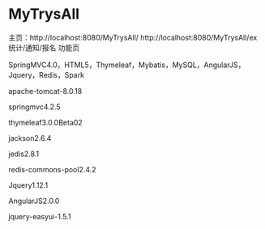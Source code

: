 # MyTrysAll
主页：http://localhost:8080/MyTrysAll/
      http://localhost:8080/MyTrysAll/ex
统计/通知/报名 功能页



SpringMVC4.0，HTML5，Thymeleaf，Mybatis，MySQL，AngularJS，Jquery，Redis，Spark

apache-tomcat-8.0.18

springmvc4.2.5

thymeleaf3.0.0Beta02

jackson2.6.4

jedis2.8.1

redis-commons-pool2.4.2

Jquery1.12.1

AngularJS2.0.0

jquery-easyui-1.5.1

